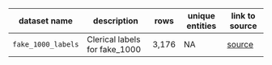|dataset name|description|rows|unique entities|link to source|
|-|-|-|-|-|
|`fake_1000_labels`|Clerical labels for fake_1000 |3,176|NA|[source](https://raw.githubusercontent.com/moj-analytical-services/splink_datasets/master/data/fake_1000_labels.csv)|
